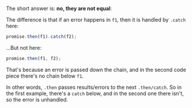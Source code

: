 The short answer is: **no, they are not equal**:

The difference is that if an error happens in `f1`, then it is handled by `.catch` here:

```js run
promise.then(f1).catch(f2);
```

...But not here:

```js run
promise.then(f1, f2);
```

That's because an error is passed down the chain, and in the second code piece there's no chain below `f1`.

In other words, `.then` passes results/errors to the next `.then/catch`. So in the first example, there's a `catch` below, and in the second one there isn't, so the error is unhandled.
